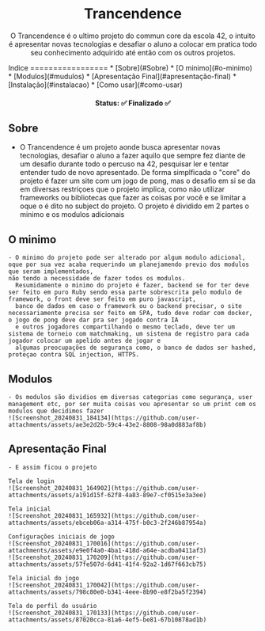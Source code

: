 <h1 align="center"> 
	Trancendence
</h1>
<p align="center">
	O Trancendence é o ultimo projeto do commun core da escola 42, o intuito é apresentar novas tecnologias
  e desafiar o aluno a colocar em pratica todo seu conhecimento adquirido até então com os outros projetos.
</p>
Indice
=================
<!--ts-->
   * [Sobre](#Sobre)
     * [O minimo](#o-minimo)
     * [Modulos](#mudulos)
     * [Apresentação Final](#apresentação-final)
   * [Instalação](#instalacao)
   * [Como usar](#como-usar)
<!--te-->

<h4 align="center"> 
	Status: ✅ Finalizado ✅
</h4>

## Sobre
  - O Trancendence é um projeto aonde busca apresentar novas tecnologias, desafiar o aluno a fazer aquilo que sempre fez diante de um desafio durante todo o percuso na 42,
pesquisar ler e tentar entender tudo de novo apresentado. De forma simplficada o "core" do projeto é fazer um site com um jogo de pong, mas o desafio em si se da em diversas
restriçoes que o projeto implica, como não utilizar frameworks ou bibliotecas que fazer as coisas por você e se limitar a oque o é dito no subject do projeto.
  O projeto é dividido em 2 partes o minimo e os modulos adicionais
  ## O minimo
    - O minimo do projeto pode ser alterado por algum modulo adicional, oque por sua vez acaba requerindo um planejamendo previo dos modulos que seram implementados,
    não tendo a necessidade de fazer todos os modulos.
      Resumidamente o minimo do projeto é fazer, backend se for ter deve ser feito em puro Ruby sendo essa parte sobrescrita pelo modulo de framework, o front deve ser feito em puro javascript,
      banco de dados em caso o framework ou o backend precisar, o site necessariamente precisa ser feito em SPA, tudo deve rodar com docker, o jogo de pong deve dar pra ser jogado contra IA
      e outros jogadores compartilhando o mesmo teclado, deve ter um sistema de torneio com matchmaking, um sistena de registro para cada jogador colocar um apelido antes de jogar e 
      algumas preocupações de segurança como, o banco de dados ser hashed, proteçao contra SQL injection, HTTPS.
  ## Modulos
    - Os modulos são dividios em diversas categorias como segurança, user management etc, por ser muita coisas vou apresentar so um print com os modulos que decidimos fazer
    ![Screenshot_20240831_184134](https://github.com/user-attachments/assets/ae3e2d2b-59c4-43e2-8808-98a0d883af8b)
  ## Apresentação Final
    - E assim ficou o projeto
    
    Tela de login
    ![Screenshot_20240831_164902](https://github.com/user-attachments/assets/a191d15f-62f8-4a83-89e7-cf0515e3a3ee)

    Tela inicial
    ![Screenshot_20240831_165932](https://github.com/user-attachments/assets/ebceb06a-a314-475f-b0c3-2f246b87954a)

    Configurações iniciais de jogo
    ![Screenshot_20240831_170016](https://github.com/user-attachments/assets/e9e0f4a0-4ba1-418d-a64e-acdba0411af3)
    ![Screenshot_20240831_170209](https://github.com/user-attachments/assets/57fe507d-6d41-41f4-92a2-1d67f663cb75)

    Tela inicial do jogo
    ![Screenshot_20240831_170042](https://github.com/user-attachments/assets/798c80e0-b341-4eee-8b90-e8f2ba5f2394)

    Tela do perfil do usuário
    ![Screenshot_20240831_170133](https://github.com/user-attachments/assets/87020cca-81a6-4ef5-be81-67b10878ad1b)
